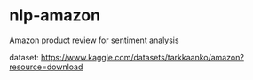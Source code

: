 # nlp-amazon
Amazon product review for sentiment analysis 


dataset: https://www.kaggle.com/datasets/tarkkaanko/amazon?resource=download
